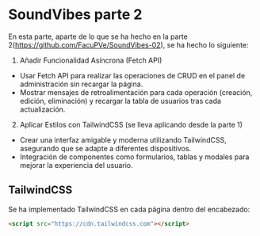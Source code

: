 # SoundVibes parte 2

En esta parte, aparte de lo que se ha hecho en la parte 2(https://github.com/FacuPVe/SoundVibes-02), se ha hecho lo siguiente:

1. Añadir Funcionalidad Asíncrona (Fetch API)

- Usar Fetch API para realizar las operaciones de CRUD en el panel de administración sin recargar la página.
- Mostrar mensajes de retroalimentación para cada operación (creación, edición, eliminación) y recargar la tabla de usuarios tras cada actualización.

2. Aplicar Estilos con TailwindCSS (se lleva aplicando desde la parte 1)

- Crear una interfaz amigable y moderna utilizando TailwindCSS, asegurando que se adapte a diferentes dispositivos.
- Integración de componentes como formularios, tablas y modales para mejorar la experiencia del usuario.



## TailwindCSS

Se ha implementado TailwindCSS en cada página dentro del encabezado:
```HTML
<script src="https://cdn.tailwindcss.com"></script>
```